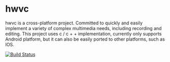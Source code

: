 # hwvc
hwvc is a cross-platform project. Committed to quickly and easily implement a variety of complex multimedia needs, including recording and editing. This project uses c / c + + implementation, currently only supports Android platform, but it can also be easily ported to other platforms, such as IOS.

[![Build Status](https://dev.azure.com/lmyooyo/hwvc/_apis/build/status/hwvc/MAIN?branchName=master)](https://dev.azure.com/lmyooyo/hwvc/_build/latest?definitionId=2&branchName=master)